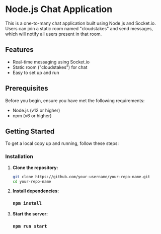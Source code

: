 # Node.js Chat Application

This is a one-to-many chat application built using Node.js and Socket.io. Users can join a static room named "cloudstakes" and send messages, which will notify all users present in that room.

## Features

- Real-time messaging using Socket.io
- Static room ("cloudstakes") for chat
- Easy to set up and run

## Prerequisites

Before you begin, ensure you have met the following requirements:

- Node.js (v12 or higher)
- npm (v6 or higher)

## Getting Started

To get a local copy up and running, follow these steps:

### Installation

1. **Clone the repository:**
   ```sh
   git clone https://github.com/your-username/your-repo-name.git
   cd your-repo-name

2. **Install dependencies:**
    ### `npm install`

3. **Start the server:**
    ### `npm run start`

